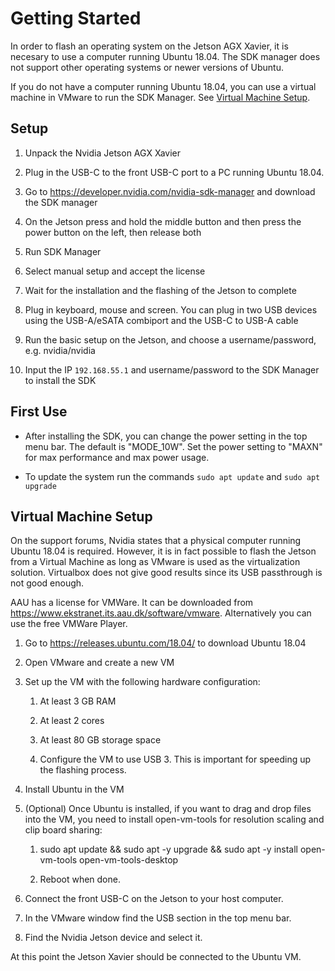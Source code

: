 # Getting Started

In order to flash an operating system on the Jetson AGX Xavier, it is necesary to use a computer running Ubuntu 18.04. The SDK manager does not support other operating systems or newer versions of Ubuntu.

If you do not have a computer running Ubuntu 18.04, you can use a virtual machine in VMware to run the SDK Manager. See [Virtual Machine Setup](#virtual-machine-setup).


## Setup

1.  Unpack the Nvidia Jetson AGX Xavier

2.  Plug in the USB-C to the front USB-C port to a PC running Ubuntu 18.04. 

3.  Go to <https://developer.nvidia.com/nvidia-sdk-manager> and download the SDK manager

4.  On the Jetson press and hold the middle button and then press the
    power button on the left, then release both

5.  Run SDK Manager

6.  Select manual setup and accept the license

7.  Wait for the installation and the flashing of the Jetson to complete

8.  Plug in keyboard, mouse and screen. You can plug in two USB devices using the USB-A/eSATA combiport and the USB-C to USB-A cable 

9.  Run the basic setup on the Jetson, and choose a username/password, e.g. nvidia/nvidia

10. Input the IP `192.168.55.1` and username/password to the SDK Manager to install the SDK


## First Use
- After installing the SDK, you can change the power setting in the top menu bar. The default is "MODE_10W". Set the power setting to "MAXN" for max performance and max power usage.

- To update the system run the commands `sudo apt update` and `sudo apt upgrade`


## Virtual Machine Setup
On the support forums, Nvidia states that a physical computer running Ubuntu 18.04 is required. However, it is in fact possible to flash the Jetson from a Virtual Machine as long as VMware is used as the virtualization solution. Virtualbox does not give good results since its USB passthrough is not good enough.

AAU has a license for VMWare. It can be downloaded from <https://www.ekstranet.its.aau.dk/software/vmware>. Alternatively you can use the free VMWare Player.

1.  Go to <https://releases.ubuntu.com/18.04/> to download Ubuntu 18.04

2.  Open VMware and create a new VM

3.  Set up the VM with the following hardware configuration:

    1.  At least 3 GB RAM

    2.  At least 2 cores

    3.  At least 80 GB storage space

    4.  Configure the VM to use USB 3. This is important
        for speeding up the flashing process.

4.  Install Ubuntu in the VM

5.  (Optional) Once Ubuntu is installed, if you want to drag and drop files into the VM, you need to install
    open-vm-tools for resolution scaling and clip board sharing:

    1.  sudo apt update && sudo apt -y upgrade && sudo apt
        -y install open-vm-tools open-vm-tools-desktop

    2.  Reboot when done.

6.  Connect the front USB-C on the Jetson to your host computer.

7.  In the VMware window find the USB section in the top menu bar.

8.  Find the Nvidia Jetson device and select it.

At this point the Jetson Xavier should be connected to the Ubuntu VM.